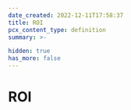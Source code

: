 ```yaml
---
date_created: 2022-12-11T17:58:37
title: ROI
pcx_content_type: definition
summary: >-

hidden: true
has_more: false
---
```


# ROI
